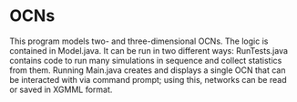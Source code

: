OCNs
====
This program models two- and three-dimensional OCNs.
The logic is contained in Model.java.
It can be run in two different ways:
  RunTests.java contains code to run many simulations in sequence and collect statistics from them.
  Running Main.java creates and displays a single OCN that can be interacted with via command prompt; using this, networks can be read or saved in XGMML format.
